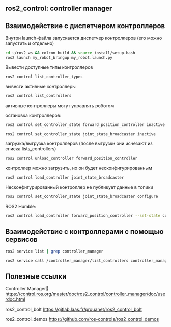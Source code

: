 ## ros2_control: controller manager



## Взаимодействие с диспетчером контроллеров

Внутри launch-файла запускается диспетчер контроллеров (его можно запустить и отдельно)

```bash
cd ~/ros2_ws && colcon build && source install/setup.bash
ros2 launch my_robot_bringup my_robot.launch.py
```

Вывести доступные типы контроллеров

```bash
ros2 control list_controller_types
```

вывести активные контроллеры
```bash
ros2 control list_controllers
```
активные контроллеры могут управлять роботом

остановка контроллеров:

```bash
ros2 control set_controller_state forward_position_controller inactive
```

```bash
ros2 control set_controller_state joint_state_broadcaster inactive
```

загрузка/выгрузка контроллеров (после выгрузки они исчезают из списка lists_controllers)
```bash
ros2 control unload_controller forward_position_controller
```

контроллер можно загрузить, но он будет несконфигурированным
```bash
ros2 control load_controller joint_state_broadcaster
```

Несконфигурированный контроллер не публикует данные в топики
```bash
ros2 control set_controller_state joint_state_broadcaster configure
```
ROS2 Humble:
```bash
ros2 control load_controller forward_position_controller --set-state configured
```
## Взаимодействие с контроллерами с помощью сервисов

```bash
ros2 service list | grep controller_manager
```


```bash
ros2 service call /controller_manager/list_controllers controller_manager_msgs/srv/ListControllers

```

## Полезные ссылки
Controller Manager
https://control.ros.org/master/doc/ros2_control/controller_manager/doc/userdoc.html


ros2_control_bolt
https://gitlab.laas.fr/prouanet/ros2_control_bolt

ros2_control_demos
https://github.com/ros-controls/ros2_control_demos